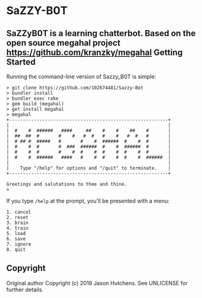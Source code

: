 

SaZZY-B0T
=======

SaZZyB0T is a learning chatterbot.
Based on the open source megahal project 
https://github.com/kranzky/megahal
Getting Started
---------------

Running the command-line version of Sazzy_B0T is simple:

```
> git clone https://github.com/102674481/Sazzy-Bot
> bundler install
> bundler exec rake
> gem build (megahal)
> get install megahal
> megahal
+----------------------------------------------------------+
|                                                          |
|  #    #  ######   ####     ##    #    #    ##    #       |
|  ##  ##  #       #    #   #  #   #    #   #  #   #       |
|  # ## #  #####   #       #    #  ######  #    #  #       |
|  #    #  #       #  ###  ######  #    #  ######  #       |
|  #    #  #       #    #  #    #  #    #  #    #  #       |
|  #    #  ######   ####   #    #  #    #  #    #  ######  |
|                                                          |
|    Type "/help" for options and "/quit" to terminate.    |
+----------------------------------------------------------+

Greetings and salutations to thee and thine.
>
```

If you type `/help` at the prompt, you'll be presented with a menu:

```
1. cancel
2. reset
3. brain
4. train
5. load
6. save
7. ignore
8. quit
```

Copyright
---------
Original author 
Copyright (c) 2018 Jason Hutchens. See UNLICENSE for further details.
